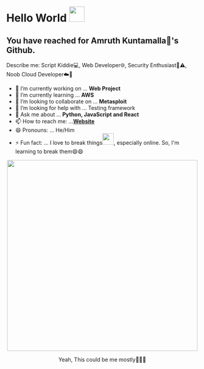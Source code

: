# Hello World <img src="https://github.com/itsvinayak/itsvinayak/blob/master/assets/Hi.gif" width="40px">

## You have reached for Amruth Kuntamalla🐧's Github.  
  Describe me: Script Kiddie💻, Web Developer🌐, Security Enthusiast🚩⚠️, Noob Cloud Developer☁️🤣 

- 🔭 I’m currently working on ... <b>Web Project</b>
- 🌱 I’m currently learning ... <b>AWS</b>
- 👯 I’m looking to collaborate on ... <b>Metasploit</b>
- 🤔 I’m looking for help with ... Testing framework
- 💬 Ask me about ...<b> Python, JavaScript and React </b>
- 📫 How to reach me: ...<b>[Website](http://www.therealscripts.com/author)</b>
- 😄 Pronouns: ... He/Him
- ⚡ Fun fact: ... I love to break things<img src="https://github.com/itsvinayak/itsvinayak/blob/master/assets/code-cat.gif" width="30px">, especially online. So, I'm learning to break them😄😄

<p align="center"><img src="https://media2.giphy.com/media/l3vR85PnGsBwu1PFK/source.gif" width="500px"></p>
<p align="center">Yeah, This could be me mostly🤣🤣🤣</p>
